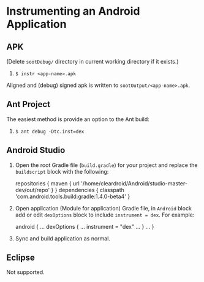 # Instrumenting an Android Application

## APK

(Delete `sootDebug/` directory in current working directory if it exists.)

1. `$ instr <app-name>.apk`

Aligned and (debug) signed apk is written to `sootOutput/<app-name>.apk`.

## Ant Project

The easiest method is provide an option to the Ant build:

1. `$ ant debug -Dtc.inst=dex`

## Android Studio

1. Open the root Gradle file (`build.gradle`) for your project and
replace the `buildscript` block with the following:

    repositories {
        maven { url '/home/cleardroid/Android/studio-master-dev/out/repo' }
    }
    dependencies {
        classpath 'com.android.tools.build:gradle:1.4.0-beta4'
    }
    
1. Open application (Module for application) Gradle file, in `Android`
block add or edit `dexOptions` block to include `instrument = dex`.
For example:

    android {
    	    ...
    	    dexOptions {
	        ...
                instrument = "dex"
		...
    	    }
    	    ...
     }

1. Sync and build application as normal.

## Eclipse

Not supported.


